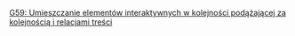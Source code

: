 [G59: Umieszczanie elementów interaktywnych w kolejności podążającej za kolejnością i relacjami treści](https://www.w3.org/WAI/WCAG22/Techniques/general/G59)